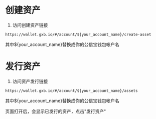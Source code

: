 # 创建资产

1. 访问创建资产链接

```
https://wallet.gxb.io/#/account/${your_account_name}/create-asset
```

其中${your\_account\_name}替换成你的公信宝钱包帐户名

# 发行资产

1. 访问资产发行链接

```
https://wallet.gxb.io/#/account/${your_account_name}/assets
```

其中${your\_account\_name}替换成你的公信宝钱包帐户名

页面打开后，会显示已发行的资产，点击"发行资产"


